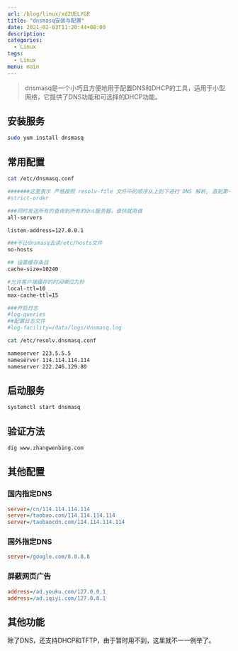 ```yaml
---
url: /blog/linux/xd2UELYGR
title: "dnsmasq安装与配置"
date: 2021-02-03T11:20:44+08:00
description:
categories:
  - Linux
tags:
  - Linux
menu: main
---
```


> dnsmasq是一个小巧且方便地用于配置DNS和DHCP的工具，适用于小型网络，它提供了DNS功能和可选择的DHCP功能。

## 安装服务

```bash
sudo yum install dnsmasq

```

## 常用配置

```bash
cat /etc/dnsmasq.conf

#######这里表示 严格按照 resolv-file 文件中的顺序从上到下进行 DNS 解析, 直到第一个成功解析成功为止
#strict-order

###同时发送所有的查询到所有的dns服务器，谁快就用谁
all-servers

listen-address=127.0.0.1

###不让dnsmasq去读/etc/hosts文件
no-hosts

## 设置缓存条目
cache-size=10240

#允许客户端缓存的时间单位为秒
local-ttl=10
max-cache-ttl=15

###开启日志
#log-queries
##配置日志文件
#log-facility=/data/logs/dnsmasq.log

```

```bash
cat /etc/resolv.dnsmasq.conf

nameserver 223.5.5.5
nameserver 114.114.114.114
nameserver 222.246.129.80

```

## 启动服务

```bash
systemctl start dnsmasq

```

## 验证方法

```bash
dig www.zhangwenbing.com

```

## 其他配置

### **国内指定DNS**

```ini
server=/cn/114.114.114.114
server=/taobao.com/114.114.114.114
server=/taobaocdn.com/114.114.114.114

```

### **国外指定DNS**

```ini
server=/google.com/8.8.8.8

```

### 屏蔽网页广告

```ini
address=/ad.youku.com/127.0.0.1
address=/ad.iqiyi.com/127.0.0.1

```

## 其他功能

除了DNS，还支持DHCP和TFTP，由于暂时用不到，这里就不一一例举了。